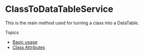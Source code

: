 # ClassToDataTableService

This is the main method used for turning a class into a DataTable.

Topics
- [Basic usage](./ClassToDataTable-Basic-Usage.md)
- [Class Attributes](./ClassToDataTable-Class-Attributes.md)
